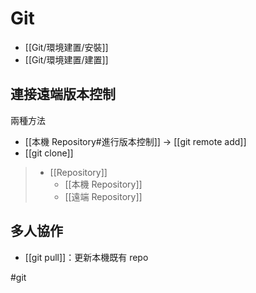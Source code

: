 # Git
- [[Git/環境建置/安裝]]
- [[Git/環境建置/建置]]


## 連接遠端版本控制
兩種方法
- [[本機 Repository#進行版本控制]] -> [[git remote add]]
- [[git clone]]

>- [[Repository]]
>	- [[本機 Repository]]
>	- [[遠端 Repository]]


## 多人協作
- [[git pull]]：更新本機既有 repo


#git 